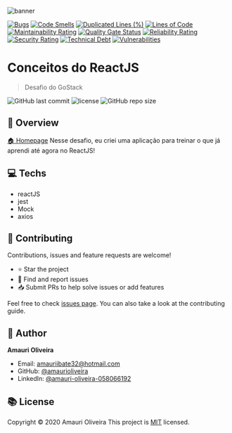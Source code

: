   ![banner](https://i.imgur.com/ZxJIMco.png)

  [![Bugs](https://sonarcloud.io/api/project_badges/measure?project=AmauriOliveira_Conceitos-ReactJS-goStack&metric=bugs)](https://sonarcloud.io/dashboard?id=AmauriOliveira_Conceitos-ReactJS-goStack)
  [![Code Smells](https://sonarcloud.io/api/project_badges/measure?project=AmauriOliveira_Conceitos-ReactJS-goStack&metric=code_smells)](https://sonarcloud.io/dashboard?id=AmauriOliveira_Conceitos-ReactJS-goStack)
  [![Duplicated Lines (%)](https://sonarcloud.io/api/project_badges/measure?project=AmauriOliveira_Conceitos-ReactJS-goStack&metric=duplicated_lines_density)](https://sonarcloud.io/dashboard?id=AmauriOliveira_Conceitos-ReactJS-goStack)
  [![Lines of Code](https://sonarcloud.io/api/project_badges/measure?project=AmauriOliveira_Conceitos-ReactJS-goStack&metric=ncloc)](https://sonarcloud.io/dashboard?id=AmauriOliveira_Conceitos-ReactJS-goStack)
  [![Maintainability Rating](https://sonarcloud.io/api/project_badges/measure?project=AmauriOliveira_Conceitos-ReactJS-goStack&metric=sqale_rating)](https://sonarcloud.io/dashboard?id=AmauriOliveira_Conceitos-ReactJS-goStack)
  [![Quality Gate Status](https://sonarcloud.io/api/project_badges/measure?project=AmauriOliveira_Conceitos-ReactJS-goStack&metric=alert_status)](https://sonarcloud.io/dashboard?id=AmauriOliveira_Conceitos-ReactJS-goStack)
  [![Reliability Rating](https://sonarcloud.io/api/project_badges/measure?project=AmauriOliveira_Conceitos-ReactJS-goStack&metric=reliability_rating)](https://sonarcloud.io/dashboard?id=AmauriOliveira_Conceitos-ReactJS-goStack)
  [![Security Rating](https://sonarcloud.io/api/project_badges/measure?project=AmauriOliveira_Conceitos-ReactJS-goStack&metric=security_rating)](https://sonarcloud.io/dashboard?id=AmauriOliveira_Conceitos-ReactJS-goStack)
  [![Technical Debt](https://sonarcloud.io/api/project_badges/measure?project=AmauriOliveira_Conceitos-ReactJS-goStack&metric=sqale_index)](https://sonarcloud.io/dashboard?id=AmauriOliveira_Conceitos-ReactJS-goStack)
  [![Vulnerabilities](https://sonarcloud.io/api/project_badges/measure?project=AmauriOliveira_Conceitos-ReactJS-goStack&metric=vulnerabilities)](https://sonarcloud.io/dashboard?id=AmauriOliveira_Conceitos-ReactJS-goStack)

# Conceitos do ReactJS

> Desafio do GoStack

![GitHub last commit](https://img.shields.io/github/last-commit/amaurioliveira/Conceitos-ReactJS-goStack)
![license](https://img.shields.io/github/license/amaurioliveira/Conceitos-ReactJS-goStack)
![GitHub repo size](https://img.shields.io/github/repo-size/amaurioliveira/Conceitos-ReactJS-goStack)

## :telescope: Overview

  [🏠 Homepage](https://github.com/AmauriOliveira/Conceitos-ReactJS-goStack)
Nesse desafio, eu criei uma aplicação para treinar o que já aprendi até agora no ReactJS!
## :computer: Techs
  
- reactJS
- jest
- Mock
- axios



## :star2: Contributing

Contributions, issues and feature requests are welcome!

- ⭐️ Star the project
- 🐛 Find and report issues
- 📥 Submit PRs to help solve issues or add features

Feel free to check [issues page](https://github.com/amaurioliveira/Conceitos-ReactJS-goStack/issues). You can also take a look at the contributing guide.

## :bow: Author

**Amauri Oliveira** 
* Email: amauriibate32@hotmail.com
* GitHub: [@amaurioliveira](https://github.com/amaurioliveira)
* LinkedIn: [@amauri-oliveira-058066192](https://linkedin.com/in/amauri-oliveira-058066192)

## :books: License

Copyright © 2020 Amauri Oliveira
This project is [MIT](license) licensed.
